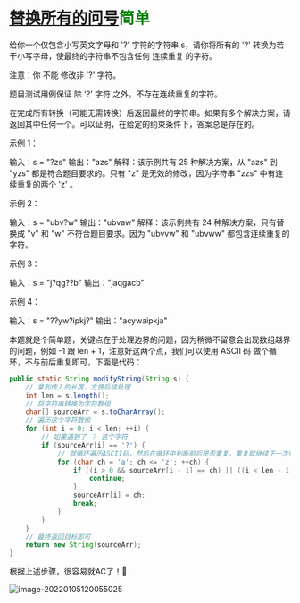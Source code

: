 # [替换所有的问号](https://leetcode-cn.com/problems/replace-all-s-to-avoid-consecutive-repeating-characters/)<font color=green>简单</font>

给你一个仅包含小写英文字母和 '?' 字符的字符串 s，请你将所有的 '?' 转换为若干小写字母，使最终的字符串不包含任何 连续重复 的字符。

注意：你 不能 修改非 '?' 字符。

题目测试用例保证 除 '?' 字符 之外，不存在连续重复的字符。

在完成所有转换（可能无需转换）后返回最终的字符串。如果有多个解决方案，请返回其中任何一个。可以证明，在给定的约束条件下，答案总是存在的。

示例 1：

输入：s = "?zs"
输出："azs"
解释：该示例共有 25 种解决方案，从 "azs" 到 "yzs" 都是符合题目要求的。只有 "z" 是无效的修改，因为字符串 "zzs" 中有连续重复的两个 'z' 。

示例 2：

输入：s = "ubv?w"
输出："ubvaw"
解释：该示例共有 24 种解决方案，只有替换成 "v" 和 "w" 不符合题目要求。因为 "ubvvw" 和 "ubvww" 都包含连续重复的字符。

示例 3：

输入：s = "j?qg??b"
输出："jaqgacb"

示例 4：

输入：s = "??yw?ipkj?"
输出："acywaipkja"



本题就是个简单题，关键点在于处理边界的问题，因为稍微不留意会出现数组越界的问题，例如 -1 跟 len + 1，注意好这两个点，我们可以使用 ASCII 码 做个循环，不与前后重复即可，下面是代码：

```java
public static String modifyString(String s) {
  	// 拿到传入的长度，方便后续处理
    int len = s.length();
  	// 将字符串转换为字符数组
    char[] sourceArr = s.toCharArray();
  	// 遍历这个字符数组
    for (int i = 0; i < len; ++i) {
      	// 如果遇到了 ？ 这个字符
        if (sourceArr[i] == '?') {
          	// 就循环遍历ASCII码，然后在循环中判断前后是否重复，重复就继续下一次循环，不重复就赋值
            for (char ch = 'a'; ch <= 'z'; ++ch) {
                if ((i > 0 && sourceArr[i - 1] == ch) || ((i < len - 1) && sourceArr[i + 1] == ch)) {
                    continue;
                }
                sourceArr[i] = ch;
                break;
            }
        }
    }
  	// 最终返回目标即可
    return new String(sourceArr);
}
```

根据上述步骤，很容易就AC了！🎉

![image-20220105120055025](http://rloqc3ngo.hd-bkt.clouddn.com/image-20220105120055025.png)